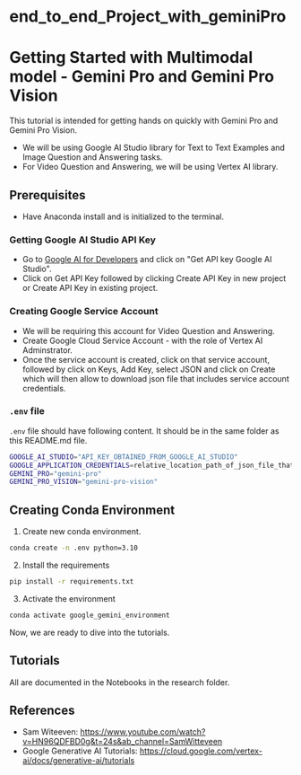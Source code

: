 # end_to_end_Project_with_geminiPro
# Getting Started with Multimodal model - Gemini Pro and Gemini Pro Vision

This tutorial is intended for getting hands on quickly with Gemini Pro and Gemini Pro Vision.

- We will be using Google AI Studio library for Text to Text Examples and Image Question and Answering tasks.
- For Video Question and Answering, we will be using Vertex AI library.

## Prerequisites

- Have Anaconda install and is initialized to the terminal.

### Getting Google AI Studio API Key

- Go to [Google AI for Developers](https://ai.google.dev) and click on "Get API key Google AI Studio".
- Click on Get API Key followed by clicking Create API Key in new project or Create API Key in existing project.

### Creating Google Service Account

- We will be requiring this account for Video Question and Answering.
- Create Google Cloud Service Account - with the role of Vertex AI Adminstrator.
- Once the service account is created, click on that service account, followed by click on Keys, Add Key, select JSON and click on Create which will then allow to download json file that includes service account credentials.

### `.env` file

`.env` file should have following content. It should be in the same folder as this README.md file.

```bash
GOOGLE_AI_STUDIO="API_KEY_OBTAINED_FROM_GOOGLE_AI_STUDIO"
GOOGLE_APPLICATION_CREDENTIALS=relative_location_path_of_json_file_that_includes_service_account_details
GEMINI_PRO="gemini-pro"
GEMINI_PRO_VISION="gemini-pro-vision"
```

## Creating Conda Environment

1. Create new conda environment.

```bash
conda create -n .env python=3.10
```

2. Install the requirements

```bash
pip install -r requirements.txt
```

3. Activate the environment

```bash
conda activate google_gemini_environment
```

Now, we are ready to dive into the tutorials.

## Tutorials

All are documented in the Notebooks in the research folder.

## References

- Sam Witeeven: https://www.youtube.com/watch?v=HN96QDFBD0g&t=24s&ab_channel=SamWitteveen
- Google Generative AI Tutorials: https://cloud.google.com/vertex-ai/docs/generative-ai/tutorials

